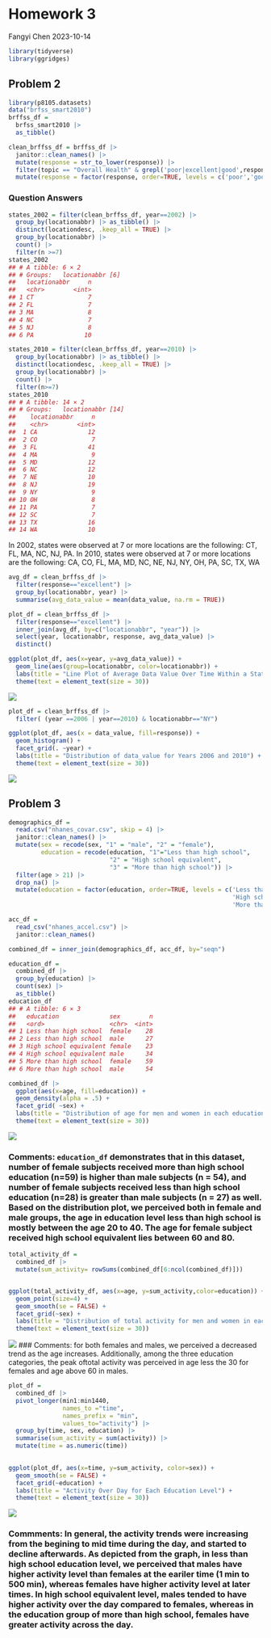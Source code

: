 Homework 3
================
Fangyi Chen
2023-10-14

``` r
library(tidyverse)
library(ggridges)
```

## Problem 2

``` r
library(p8105.datasets)
data("brfss_smart2010")
brffss_df = 
  brfss_smart2010 |> 
  as_tibble()
```

``` r
clean_brffss_df = brffss_df |>  
  janitor::clean_names() |>
  mutate(response = str_to_lower(response)) |> 
  filter(topic == "Overall Health" & grepl('poor|excellent|good',response)) |> 
  mutate(response = factor(response, order=TRUE, levels = c('poor','good', 'very good','excellent'))) 
```

### Question Answers

``` r
states_2002 = filter(clean_brffss_df, year==2002) |> 
  group_by(locationabbr) |> as_tibble() |> 
  distinct(locationdesc, .keep_all = TRUE) |> 
  group_by(locationabbr) |> 
  count() |>  
  filter(n >=7)
states_2002
## # A tibble: 6 × 2
## # Groups:   locationabbr [6]
##   locationabbr     n
##   <chr>        <int>
## 1 CT               7
## 2 FL               7
## 3 MA               8
## 4 NC               7
## 5 NJ               8
## 6 PA              10
```

``` r
states_2010 = filter(clean_brffss_df, year==2010) |> 
  group_by(locationabbr) |> as_tibble() |> 
  distinct(locationdesc, .keep_all = TRUE) |> 
  group_by(locationabbr) |> 
  count() |>  
  filter(n>=7)
states_2010
## # A tibble: 14 × 2
## # Groups:   locationabbr [14]
##    locationabbr     n
##    <chr>        <int>
##  1 CA              12
##  2 CO               7
##  3 FL              41
##  4 MA               9
##  5 MD              12
##  6 NC              12
##  7 NE              10
##  8 NJ              19
##  9 NY               9
## 10 OH               8
## 11 PA               7
## 12 SC               7
## 13 TX              16
## 14 WA              10
```

In 2002, states were observed at 7 or more locations are the following:
CT, FL, MA, NC, NJ, PA. In 2010, states were observed at 7 or more
locations are the following: CA, CO, FL, MA, MD, NC, NE, NJ, NY, OH, PA,
SC, TX, WA

``` r
avg_df = clean_brffss_df |>  
  filter(response=="excellent") |> 
  group_by(locationabbr, year) |> 
  summarise(avg_data_value = mean(data_value, na.rm = TRUE))

plot_df = clean_brffss_df |> 
  filter(response=="excellent") |> 
  inner_join(avg_df, by=c("locationabbr", "year")) |> 
  select(year, locationabbr, response, avg_data_value) |> 
  distinct()
```

``` r
ggplot(plot_df, aes(x=year, y=avg_data_value)) + 
  geom_line(aes(group=locationabbr, color=locationabbr)) + 
  labs(title = "Line Plot of Average Data Value Over Time Within a State") +
  theme(text = element_text(size = 30))
```

![](p8105_hw3_fc2718_files/figure-gfm/spaghetti%20plot-1.png)<!-- -->

``` r
plot_df = clean_brffss_df |>
  filter( (year ==2006 | year==2010) & locationabbr=="NY")

ggplot(plot_df, aes(x = data_value, fill=response)) + 
  geom_histogram() + 
  facet_grid(. ~year) +
  labs(title = "Distribution of data_value for Years 2006 and 2010") +
  theme(text = element_text(size = 30)) 
```

![](p8105_hw3_fc2718_files/figure-gfm/Distribution%20of%20data_value-1.png)<!-- -->

## Problem 3

``` r
demographics_df = 
  read.csv("nhanes_covar.csv", skip = 4) |> 
  janitor::clean_names() |> 
  mutate(sex = recode(sex, "1" = "male", "2" = "female"),
         education = recode(education, "1"="Less than high school",
                            "2" = "High school equivalent",
                            "3" = "More than high school")) |> 
  filter(age > 21) |> 
  drop_na() |> 
  mutate(education = factor(education, order=TRUE, levels = c('Less than high school',
                                                              'High school equivalent', 
                                                              'More than high school')))

acc_df = 
  read_csv("nhanes_accel.csv") |> 
  janitor::clean_names()

combined_df = inner_join(demographics_df, acc_df, by="seqn")
```

``` r
education_df = 
  combined_df |>
  group_by(education) |> 
  count(sex) |> 
  as_tibble()
education_df
## # A tibble: 6 × 3
##   education              sex        n
##   <ord>                  <chr>  <int>
## 1 Less than high school  female    28
## 2 Less than high school  male      27
## 3 High school equivalent female    23
## 4 High school equivalent male      34
## 5 More than high school  female    59
## 6 More than high school  male      54
```

``` r
combined_df |> 
  ggplot(aes(x=age, fill=education)) +
  geom_density(alpha = .5) + 
  facet_grid( ~sex) +
  labs(title = "Distribution of age for men and women in each education category") +
  theme(text = element_text(size = 30)) 
```

![](p8105_hw3_fc2718_files/figure-gfm/age%20distribution%20for%20men%20and%20women%20in%20each%20education%20category-1.png)<!-- -->

### Comments: `education_df` demonstrates that in this dataset, number of female subjects received more than high school education (n=59) is higher than male subjects (n = 54), and number of female subjects received less than high school education (n=28) is greater than male subjects (n = 27) as well. Based on the distribution plot, we perceived both in female and male groups, the age in education level less than high school is mostly between the age 20 to 40. The age for female subject received high school equivalent lies between 60 and 80.

``` r
total_activity_df = 
  combined_df |> 
  mutate(sum_activity= rowSums(combined_df[6:ncol(combined_df)]))


ggplot(total_activity_df, aes(x=age, y=sum_activity,color=education)) +
  geom_point(size=4) +
  geom_smooth(se = FALSE) +
  facet_grid(~sex) +
  labs(title = "Distribution of total activity for men and women in each education category") +
  theme(text = element_text(size = 30)) 
```

![](p8105_hw3_fc2718_files/figure-gfm/plot%20total%20activity-1.png)<!-- -->
\### Comments: for both females and males, we perceived a decreased
trend as the age increases. Additionally, among the three education
categories, the peak oftotal activity was perceived in age less the 30
for females and age above 60 in males.

``` r
plot_df =
  combined_df |> 
  pivot_longer(min1:min1440, 
               names_to ="time",
               names_prefix = "min", 
               values_to="activity") |> 
  group_by(time, sex, education) |> 
  summarise(sum_activity = sum(activity)) |> 
  mutate(time = as.numeric(time))
  
```

``` r
ggplot(plot_df, aes(x=time, y=sum_activity, color=sex)) +
  geom_smooth(se = FALSE) +
  facet_grid(~education) +
  labs(title = "Activity Over Day for Each Education Level") +
  theme(text = element_text(size = 30)) 
```

![](p8105_hw3_fc2718_files/figure-gfm/visualization%20of%20activity%20over%20day-1.png)<!-- -->

### Commments: In general, the activity trends were increasing from the begining to mid time during the day, and started to decline afterwards. As depicted from the graph, in less than high school education level, we perceived that males have higher activity level than females at the eariler time (1 min to 500 min), whereas females have higher activity level at later times. In high school equivalent level, males tended to have higher activity over the day compared to females, whereas in the education group of more than high school, females have greater activity across the day.
